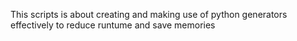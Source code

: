 This scripts is about creating and making use of python generators effectively to reduce runtume and save memories
